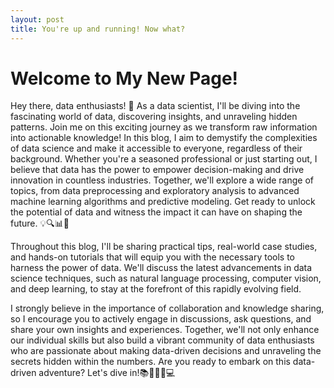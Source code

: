 ```yaml
---
layout: post
title: You're up and running! Now what?
---
```


# Welcome to My New Page!

Hey there, data enthusiasts! 🚀 As a data scientist, I'll be diving into the fascinating world of data, discovering insights, and unraveling hidden patterns. Join me on this exciting journey as we transform raw information into actionable knowledge! In this blog, I aim to demystify the complexities of data science and make it accessible to everyone, regardless of their background. Whether you're a seasoned professional or just starting out, I believe that data has the power to empower decision-making and drive innovation in countless industries. 
Together, we'll explore a wide range of topics, from data preprocessing and exploratory analysis to advanced machine learning algorithms and predictive modeling. Get ready to unlock the potential of data and witness the impact it can have on shaping the future. 💡🔍📊🤖

Throughout this blog, I'll be sharing practical tips, real-world case studies, and hands-on tutorials that will equip you with the necessary tools to harness the power of data. We'll discuss the latest advancements in data science techniques, such as natural language processing, computer vision, and deep learning, to stay at the forefront of this rapidly evolving field. 

I strongly believe in the importance of collaboration and knowledge sharing, so I encourage you to actively engage in discussions, ask questions, and share your own insights and experiences. Together, we'll not only enhance our individual skills but also build a vibrant community of data enthusiasts who are passionate about making data-driven decisions and unraveling the secrets hidden within the numbers. Are you ready to embark on this data-driven adventure? Let's dive in!📚💪🔬🔢💻